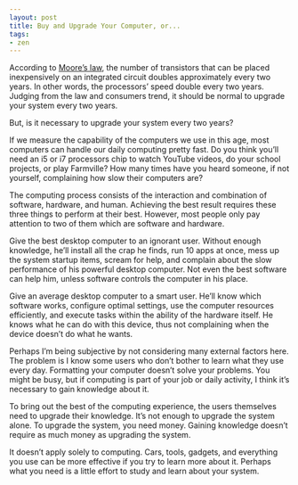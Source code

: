 ```yaml
---
layout: post
title: Buy and Upgrade Your Computer, or...
tags:
- zen
---
```

According to [Moore’s law](http://en.wikipedia.org/wiki/Moore "Moore - Wikipedia, the free encyclopedia"), the number of transistors that can be placed inexpensively on an integrated circuit doubles approximately every two years. In other words, the processors’ speed double every two years. Judging from the law and consumers trend, it should be normal to upgrade your system every two years.

But, is it necessary to upgrade your system every two years?

<!--more-->

If we measure the capability of the computers we use in this age, most computers can handle our daily computing pretty fast. Do you think you’ll need an i5 or i7 processors chip to watch YouTube videos, do your school projects, or play Farmville? How many times have you heard someone, if not yourself, complaining how slow their computers are?

The computing process consists of the interaction and combination of software, hardware, and human. Achieving the best result requires these three things to perform at their best. However, most people only pay attention to two of them which are software and hardware.

Give the best desktop computer to an ignorant user. Without enough knowledge, he’ll install all the crap he finds, run 10 apps at once, mess up the system startup items, scream for help, and complain about the slow performance of his powerful desktop computer. Not even the best software can help him, unless software controls the computer in his place.

Give an average desktop computer to a smart user. He’ll know which software works, configure optimal settings, use the computer resources efficiently, and execute tasks within the ability of the hardware itself. He knows what he can do with this device, thus not complaining when the device doesn’t do what he wants.

Perhaps I’m being subjective by not considering many external factors here. The problem is I know some users who don’t bother to learn what they use every day. Formatting your computer doesn’t solve your problems. You might be busy, but if computing is part of your job or daily activity, I think it’s necessary to gain knowledge about it.

To bring out the best of the computing experience, the users themselves need to upgrade their knowledge. It’s not enough to upgrade the system alone. To upgrade the system, you need money. Gaining knowledge doesn’t require as much money as upgrading the system.

It doesn’t apply solely to computing. Cars, tools, gadgets, and everything you use can be more effective if you try to learn more about it. Perhaps what you need is a little effort to study and learn about your system.
